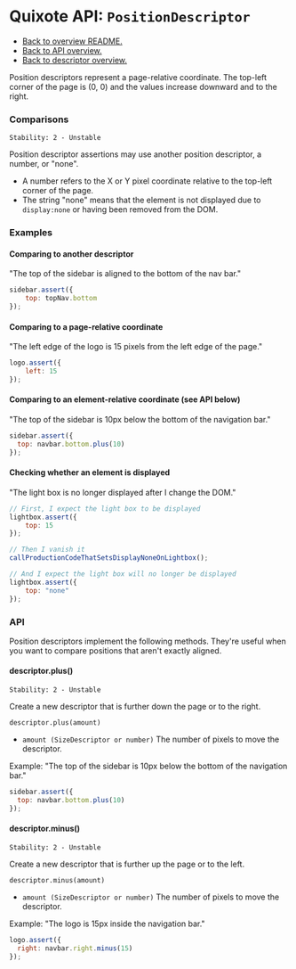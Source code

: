 # Quixote API: `PositionDescriptor`

* [Back to overview README.](../README.md)
* [Back to API overview.](api.md)
* [Back to descriptor overview.](descriptors.md)

Position descriptors represent a page-relative coordinate. The top-left corner of the page is (0, 0) and the values increase downward and to the right.


### Comparisons

```
Stability: 2 - Unstable
```

Position descriptor assertions may use another position descriptor, a number, or "none".

* A number refers to the X or Y pixel coordinate relative to the top-left corner of the page.
* The string "none" means that the element is not displayed due to `display:none` or having been removed from the DOM.


### Examples

#### Comparing to another descriptor

"The top of the sidebar is aligned to the bottom of the nav bar."

```javascript
sidebar.assert({
	top: topNav.bottom
});
```

#### Comparing to a page-relative coordinate

"The left edge of the logo is 15 pixels from the left edge of the page."

```javascript
logo.assert({
	left: 15
});
```

#### Comparing to an element-relative coordinate (see API below)
 
"The top of the sidebar is 10px below the bottom of the navigation bar."

```javascript
sidebar.assert({
  top: navbar.bottom.plus(10)
});
```

#### Checking whether an element is displayed

"The light box is no longer displayed after I change the DOM."

```javascript
// First, I expect the light box to be displayed
lightbox.assert({
	top: 15
});

// Then I vanish it
callProductionCodeThatSetsDisplayNoneOnLightbox();

// And I expect the light box will no longer be displayed
lightbox.assert({
	top: "none"
});
```


### API

Position descriptors implement the following methods. They're useful when you want to compare positions that aren't exactly aligned.


#### descriptor.plus()

```
Stability: 2 - Unstable
```

Create a new descriptor that is further down the page or to the right.

`descriptor.plus(amount)`

* `amount (SizeDescriptor or number)` The number of pixels to move the descriptor.

Example: "The top of the sidebar is 10px below the bottom of the navigation bar."

```javascript
sidebar.assert({
  top: navbar.bottom.plus(10)
});
```


#### descriptor.minus()

```
Stability: 2 - Unstable
```

Create a new descriptor that is further up the page or to the left.

`descriptor.minus(amount)`

* `amount (SizeDescriptor or number)` The number of pixels to move the descriptor.

Example: "The logo is 15px inside the navigation bar."

```javascript
logo.assert({
  right: navbar.right.minus(15)
});
```
